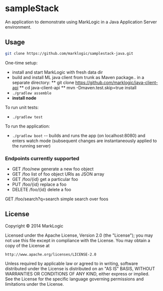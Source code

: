 # sampleStack

An application to demonstrate using MarkLogic in a Java Application Server environment.

## Usage


```bash
git clone https://github.com/marklogic/samplestack-java.git
```

One-time setup:

* install and start MarkLogic with fresh data dir
* build and install ML java client from trunk as Maven package.. in a separate directory:
** git clone https://github.com/marklogic/java-client-api
** cd java-client-api
** mvn -Dmaven.test.skip=true install
* `./gradlew assemble`
* **install node**

To run unit tests:

* `./gradlew test`

To run the application:

* `./gradlew boot` -- builds and runs the app (on localhost:8080) and enters
watch mode (subsequent changes are instantaneously applied to the running
server)

### Endpoints currently supported

* GET /foo/new    generate a new foo object
* GET /foo        list of foo object URIs as JSON array
* GET /foo/{id}   get a particular foo
* PUT /foo/{id}   replace a foo
* DELETE /foo/{id} delete a foo

GET /foo/search?q=search    simple search over foos


## License

Copyright © 2014 MarkLogic

Licensed under the Apache License, Version 2.0 (the "License");
you may not use this file except in compliance with the License.
You may obtain a copy of the License at

    http://www.apache.org/licenses/LICENSE-2.0

Unless required by applicable law or agreed to in writing, software
distributed under the License is distributed on an "AS IS" BASIS,
WITHOUT WARRANTIES OR CONDITIONS OF ANY KIND, either express or implied.
See the License for the specific language governing permissions and
limitations under the License.

